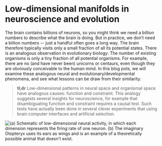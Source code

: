 # Low-dimensional manifolds in neuroscience and evolution

The brain contains billions of neurons, so you might think we need a billion numbers to describe what the brain is doing. But in practice, we don’t need a billion numbers -- just a handful often goes a long way. The brain therefore
typically visits only a small fraction of all its potential states. There is an analogous observation in evolutionary biology: The number of existing organisms is only a tiny fraction of all potential organisms. For example, there are no (and have never been) unicorns or centaurs, even though they are obviously conceivable to the human mind. In this blog pots, we will examine these analogous neural and evolutionary/developmental phenomena, and see what lessons can be draw from their
similarity. 

> **tl;dr** Low-dimensional patterns in neural space and organismal space have analogous causes: function and constraint. This analogy suggests several insights for neuroscience, for example that disambiguating function and constraint requires a causal test. Such tests have actually been done in several clever experiments that using brain computer interfaces and artificial selection. 

![](/images/2022-01-28-manifolds-analogy.jpg "(a) Schematic of low-dimensional neural activity, in which each dimension represents the firing rate of one neuron.
(b) The imaginary Otopteryx  uses its ears as wings and is an example of a theoretically possible animal that doesn't exist. ")
